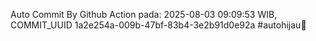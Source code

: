 Auto Commit By Github Action pada: 2025-08-03 09:09:53 WIB, COMMIT_UUID 1a2e254a-009b-47bf-83b4-3e2b91d0e92a #autohijau🗿
